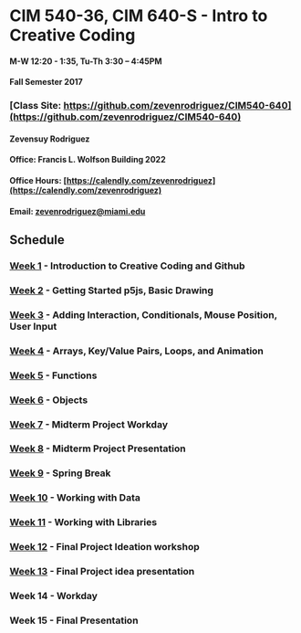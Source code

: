 # CIM 540-36, CIM 640-S - Intro to Creative Coding

#### M-W 12:20 - 1:35, Tu-Th 3:30 – 4:45PM

#### Fall Semester 2017

### [Class Site: https://github.com/zevenrodriguez/CIM540-640](https://github.com/zevenrodriguez/CIM540-640)


#### Zevensuy Rodriguez

#### Office: Francis L. Wolfson Building 2022

#### Office Hours: [https://calendly.com/zevenrodriguez](https://calendly.com/zevenrodriguez)

#### Email: zevenrodriguez@miami.edu


## Schedule

### [Week 1](https://github.com/zevenrodriguez/CIM540-640/tree/master/week1) - Introduction to Creative Coding and Github

### [Week 2](https://github.com/zevenrodriguez/CIM540-640/tree/master/week2) - Getting Started p5js, Basic Drawing

### [Week 3](https://github.com/zevenrodriguez/CIM540-640/tree/master/week3) - Adding Interaction, Conditionals, Mouse Position, User Input

### [Week 4](https://github.com/zevenrodriguez/CIM540-640/tree/master/week4) - Arrays, Key/Value Pairs, Loops, and Animation

### [Week 5](https://github.com/zevenrodriguez/CIM540-640/tree/master/week5) - Functions

### [Week 6](https://github.com/zevenrodriguez/CIM540-640/tree/master/week6) - Objects

### [Week 7](https://github.com/zevenrodriguez/CIM540-640/tree/master/week7) - Midterm Project Workday

### [Week 8](https://github.com/zevenrodriguez/CIM540-640/tree/master/week8) - Midterm Project Presentation

### [Week 9](https://github.com/zevenrodriguez/CIM540-640/tree/master/week9) - Spring Break

### [Week 10](https://github.com/zevenrodriguez/CIM540-640/tree/master/week10) - Working with Data

### [Week 11](https://github.com/zevenrodriguez/CIM540-640/tree/master/week11) - Working with Libraries

### [Week 12](https://github.com/zevenrodriguez/CIM540-640/tree/master/week12) - Final Project Ideation workshop

### [Week 13]() - Final Project idea presentation

### Week 14 - Workday

### Week 15 - Final Presentation
